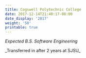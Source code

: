 ```yaml
---
title: Cogswell Polytechnic College
date: 2017-12-14T21:40:17-08:00
date_display: '2017'
weight: '50'
printable: true
---
```

_Expected B.S. Software Engineering_

<div class="no-print">_Transferred in after 2 years at SJSU_</div>
